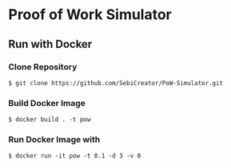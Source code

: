 # Proof of Work Simulator

## Run with Docker

### Clone Repository

```console
$ git clone https://github.com/SebiCreator/PoW-Simulator.git
```

### Build Docker Image

```console
$ docker build . -t pow
```

### Run Docker Image with

```console
$ docker run -it pow -t 0.1 -d 3 -v 0
```